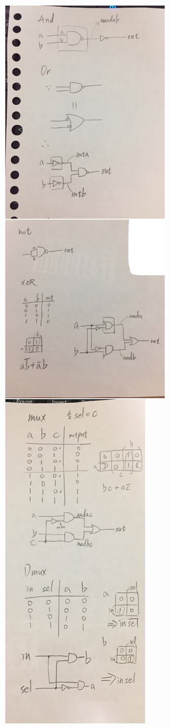![](https://github.com/ayd0122344/co108a/blob/master/01/S__17244165.jpg)
![](https://github.com/ayd0122344/co108a/blob/master/01/S__17244166.jpg)
![](https://github.com/ayd0122344/co108a/blob/master/01/S__17244167.jpg)
